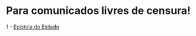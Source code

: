 # Para comunicados livres de censura!

1 - [Epístola do Exilado]([https://example.com](https://anfisou03.github.io/EP%C3%8DSTOLA%20DO%20EXILADO/))
